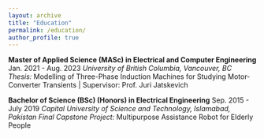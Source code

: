 ```yaml
---
layout: archive
title: "Education"
permalink: /education/
author_profile: true
---
```


**Master of Applied Science (MASc) in Electrical and Computer Engineering**       Jan. 2021 - Aug. 2023
*University of British Columbia, Vancouver, BC*
*Thesis:* Modelling of Three-Phase Induction Machines for Studying Motor-Converter Transients | Supervisor: Prof. Juri Jatskevich

**Bachelor of Science (BSc) (Honors) in Electrical Engineering**       Sep. 2015 - July 2019
*Capital University of Science and Technology, Islamabad, Pakistan*
*Final Capstone Project:* Multipurpose Assistance Robot for Elderly People
